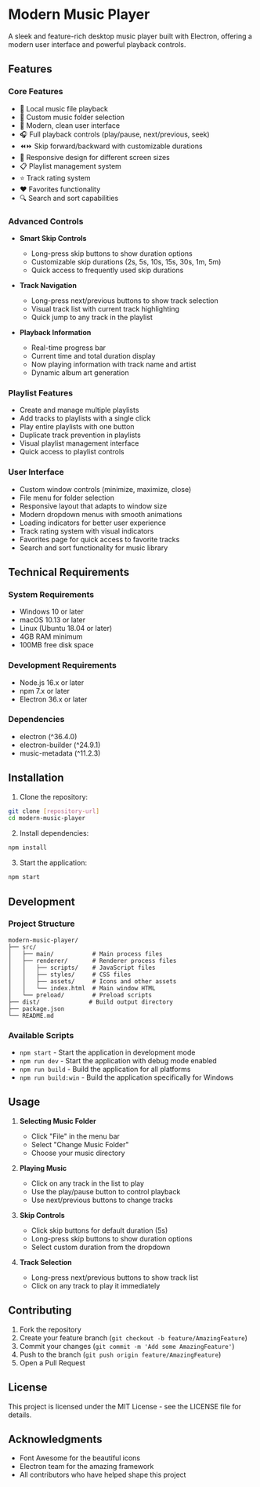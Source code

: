 # Modern Music Player

A sleek and feature-rich desktop music player built with Electron, offering a modern user interface and powerful playback controls.

## Features

### Core Features
- 🎵 Local music file playback
- 📁 Custom music folder selection
- 🎨 Modern, clean user interface
- 🎧 Full playback controls (play/pause, next/previous, seek)
- ⏪⏩ Skip forward/backward with customizable durations
- 📱 Responsive design for different screen sizes
- 📋 Playlist management system
- ⭐ Track rating system
- ❤️ Favorites functionality
- 🔍 Search and sort capabilities

### Advanced Controls
- **Smart Skip Controls**
  - Long-press skip buttons to show duration options
  - Customizable skip durations (2s, 5s, 10s, 15s, 30s, 1m, 5m)
  - Quick access to frequently used skip durations

- **Track Navigation**
  - Long-press next/previous buttons to show track selection
  - Visual track list with current track highlighting
  - Quick jump to any track in the playlist

- **Playback Information**
  - Real-time progress bar
  - Current time and total duration display
  - Now playing information with track name and artist
  - Dynamic album art generation

### Playlist Features
- Create and manage multiple playlists
- Add tracks to playlists with a single click
- Play entire playlists with one button
- Duplicate track prevention in playlists
- Visual playlist management interface
- Quick access to playlist controls

### User Interface
- Custom window controls (minimize, maximize, close)
- File menu for folder selection
- Responsive layout that adapts to window size
- Modern dropdown menus with smooth animations
- Loading indicators for better user experience
- Track rating system with visual indicators
- Favorites page for quick access to favorite tracks
- Search and sort functionality for music library

## Technical Requirements

### System Requirements
- Windows 10 or later
- macOS 10.13 or later
- Linux (Ubuntu 18.04 or later)
- 4GB RAM minimum
- 100MB free disk space

### Development Requirements
- Node.js 16.x or later
- npm 7.x or later
- Electron 36.x or later

### Dependencies
- electron (^36.4.0)
- electron-builder (^24.9.1)
- music-metadata (^11.2.3)

## Installation

1. Clone the repository:
```bash
git clone [repository-url]
cd modern-music-player
```

2. Install dependencies:
```bash
npm install
```

3. Start the application:
```bash
npm start
```

## Development

### Project Structure
```
modern-music-player/
├── src/
│   ├── main/           # Main process files
│   ├── renderer/       # Renderer process files
│   │   ├── scripts/    # JavaScript files
│   │   ├── styles/     # CSS files
│   │   ├── assets/     # Icons and other assets
│   │   └── index.html  # Main window HTML
│   └── preload/        # Preload scripts
├── dist/              # Build output directory
├── package.json
└── README.md
```

### Available Scripts
- `npm start` - Start the application in development mode
- `npm run dev` - Start the application with debug mode enabled
- `npm run build` - Build the application for all platforms
- `npm run build:win` - Build the application specifically for Windows

## Usage

1. **Selecting Music Folder**
   - Click "File" in the menu bar
   - Select "Change Music Folder"
   - Choose your music directory

2. **Playing Music**
   - Click on any track in the list to play
   - Use the play/pause button to control playback
   - Use next/previous buttons to change tracks

3. **Skip Controls**
   - Click skip buttons for default duration (5s)
   - Long-press skip buttons to show duration options
   - Select custom duration from the dropdown

4. **Track Selection**
   - Long-press next/previous buttons to show track list
   - Click on any track to play it immediately

## Contributing

1. Fork the repository
2. Create your feature branch (`git checkout -b feature/AmazingFeature`)
3. Commit your changes (`git commit -m 'Add some AmazingFeature'`)
4. Push to the branch (`git push origin feature/AmazingFeature`)
5. Open a Pull Request

## License

This project is licensed under the MIT License - see the LICENSE file for details.

## Acknowledgments

- Font Awesome for the beautiful icons
- Electron team for the amazing framework
- All contributors who have helped shape this project